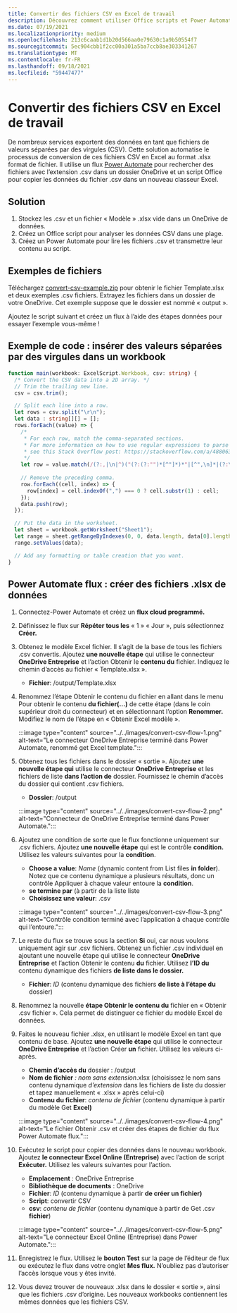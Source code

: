 ```yaml
---
title: Convertir des fichiers CSV en Excel de travail
description: Découvrez comment utiliser Office scripts et Power Automate pour créer des .xlsx à partir .csv fichiers.
ms.date: 07/19/2021
ms.localizationpriority: medium
ms.openlocfilehash: 213c6caab1d1b20d566aa0e79630c1a9b50554f7
ms.sourcegitcommit: 5ec904cbb1f2cc00a301a5ba7ccb8ae303341267
ms.translationtype: MT
ms.contentlocale: fr-FR
ms.lasthandoff: 09/18/2021
ms.locfileid: "59447477"
---
```

# <a name="convert-csv-files-to-excel-workbooks"></a>Convertir des fichiers CSV en Excel de travail

De nombreux services exportent des données en tant que fichiers de valeurs séparées par des virgules (CSV). Cette solution automatise le processus de conversion de ces fichiers CSV en Excel au format .xlsx format de fichier. Il utilise un flux [Power Automate](https://flow.microsoft.com) pour rechercher des fichiers avec l’extension .csv dans un dossier OneDrive et un script Office pour copier les données du fichier .csv dans un nouveau classeur Excel.

## <a name="solution"></a>Solution

1. Stockez les .csv et un fichier « Modèle » .xlsx vide dans un OneDrive de données.
1. Créez un Office script pour analyser les données CSV dans une plage.
1. Créez un Power Automate pour lire les fichiers .csv et transmettre leur contenu au script.

## <a name="sample-files"></a>Exemples de fichiers

Téléchargez <a href="https://github.com/OfficeDev/office-scripts-docs/blob/master/docs/resources/samples/convert-csv-example.zip?raw=true">convert-csv-example.zip</a> pour obtenir le fichier Template.xlsx et deux exemples .csv fichiers. Extrayez les fichiers dans un dossier de votre OneDrive. Cet exemple suppose que le dossier est nommé « output ».

Ajoutez le script suivant et créez un flux à l’aide des étapes données pour essayer l’exemple vous-même !

## <a name="sample-code-insert-comma-separated-values-into-a-workbook"></a>Exemple de code : insérer des valeurs séparées par des virgules dans un workbook

```TypeScript
function main(workbook: ExcelScript.Workbook, csv: string) {
  /* Convert the CSV data into a 2D array. */
  // Trim the trailing new line.
  csv = csv.trim();

  // Split each line into a row.
  let rows = csv.split("\r\n");
  let data : string[][] = [];
  rows.forEach((value) => {
    /*
     * For each row, match the comma-separated sections.
     * For more information on how to use regular expressions to parse CSV files,
     * see this Stack Overflow post: https://stackoverflow.com/a/48806378/9227753
     */
    let row = value.match(/(?:,|\n|^)("(?:(?:"")*[^"]*)*"|[^",\n]*|(?:\n|$))/g);
    
    // Remove the preceding comma.
    row.forEach((cell, index) => {
      row[index] = cell.indexOf(",") === 0 ? cell.substr(1) : cell;
    });
    data.push(row);
  });

  // Put the data in the worksheet.
  let sheet = workbook.getWorksheet("Sheet1");
  let range = sheet.getRangeByIndexes(0, 0, data.length, data[0].length);
  range.setValues(data);

  // Add any formatting or table creation that you want.
}
```

## <a name="power-automate-flow-create-new-xlsx-files"></a>Power Automate flux : créer des fichiers .xlsx de données

1. Connectez-Power Automate et créez un **flux cloud programmé.** [](https://flow.microsoft.com)
1. Définissez le flux sur **Répéter tous les** « 1 » « Jour », puis sélectionnez **Créer.**
1. Obtenez le modèle Excel fichier. Il s’agit de la base de tous les fichiers .csv convertis. Ajoutez **une nouvelle étape** qui utilise le connecteur **OneDrive Entreprise** et l’action Obtenir le **contenu du** fichier. Indiquez le chemin d’accès au fichier « Template.xlsx ».
    * **Fichier**: /output/Template.xlsx
1. Renommez  l’étape Obtenir le contenu du fichier en allant dans le menu Pour obtenir le contenu **du fichier(...)** de cette étape (dans le coin supérieur droit du connecteur) et en sélectionnant l’option **Renommer.** Modifiez le nom de l’étape en « Obtenir Excel modèle ».

     :::image type="content" source="../../images/convert-csv-flow-1.png" alt-text="Le connecteur OneDrive Entreprise terminé dans Power Automate, renommé get Excel template.":::
1. Obtenez tous les fichiers dans le dossier « sortie ». Ajoutez **une nouvelle étape qui** utilise le connecteur **OneDrive Entreprise** et les fichiers de liste **dans l’action de** dossier. Fournissez le chemin d’accès du dossier qui contient .csv fichiers.
    * **Dossier**: /output

    :::image type="content" source="../../images/convert-csv-flow-2.png" alt-text="Connecteur de OneDrive Entreprise terminé dans Power Automate.":::
1. Ajoutez une condition de sorte que le flux fonctionne uniquement sur .csv fichiers. Ajoutez **une nouvelle étape** qui est le contrôle **condition.** Utilisez les valeurs suivantes pour la **condition**.
    * **Choose a value**: *Name* (dynamic content from List files **in folder**). Notez que ce contenu dynamique   a plusieurs résultats, donc un contrôle Appliquer à chaque valeur entoure la **condition**.
    * **se termine par** (à partir de la liste liste
    * **Choisissez une valeur**: .csv

    :::image type="content" source="../../images/convert-csv-flow-3.png" alt-text="Contrôle condition terminé avec l’application à chaque contrôle qui l’entoure.":::
1. Le reste du flux se trouve sous la section **Si** oui, car nous voulons uniquement agir sur .csv fichiers. Obtenez un fichier .csv individuel  en ajoutant une nouvelle étape qui utilise le connecteur **OneDrive Entreprise** et l’action Obtenir le contenu **du** fichier. Utilisez **l’ID du** contenu dynamique des fichiers **de liste dans le dossier.**
    * **Fichier**: *ID* (contenu dynamique des fichiers **de liste à l’étape du** dossier)
1. Renommez la nouvelle **étape Obtenir le contenu du** fichier en « Obtenir .csv fichier ». Cela permet de distinguer ce fichier du modèle Excel de données.
1. Faites le nouveau fichier .xlsx, en utilisant le modèle Excel en tant que contenu de base. Ajoutez **une nouvelle étape** qui utilise le connecteur **OneDrive Entreprise** et l’action Créer **un** fichier. Utilisez les valeurs ci-après.
    * **Chemin d’accès du** dossier : /output
    * **Nom de fichier** *: nom sans extension*.xlsx (choisissez  le nom sans contenu dynamique *d’extension* dans les fichiers de liste du dossier et tapez manuellement « .xlsx » après celui-ci)
    * **Contenu du fichier**: *contenu de fichier* (contenu dynamique à partir du modèle Get **Excel)**

     :::image type="content" source="../../images/convert-csv-flow-4.png" alt-text="Le fichier Obtenir .csv et créer des étapes de fichier du flux Power Automate flux.":::
1. Exécutez le script pour copier des données dans le nouveau workbook. Ajoutez **le connecteur Excel Online (Entreprise)** avec l’action de script **Exécuter.** Utilisez les valeurs suivantes pour l’action.
    * **Emplacement** : OneDrive Entreprise
    * **Bibliothèque de documents** : OneDrive
    * **Fichier**: *ID* (contenu dynamique à partir **de créer un fichier)**
    * **Script**: convertir CSV
    * **csv**: *contenu de fichier* (contenu dynamique à partir de Get .csv **fichier**)

    :::image type="content" source="../../images/convert-csv-flow-5.png" alt-text="Le connecteur Excel Online (Entreprise) dans Power Automate.":::
1. Enregistrez le flux. Utilisez le **bouton Test** sur la page de l’éditeur de flux ou exécutez le flux dans votre onglet **Mes flux.** N’oubliez pas d’autoriser l’accès lorsque vous y êtes invité.
1. Vous devez trouver de nouveaux .xlsx dans le dossier « sortie », ainsi que les fichiers .csv d’origine. Les nouveaux workbooks contiennent les mêmes données que les fichiers CSV.
